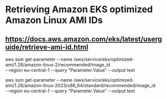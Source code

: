 # Retrieving Amazon EKS optimized Amazon Linux AMI IDs
## https://docs.aws.amazon.com/eks/latest/userguide/retrieve-ami-id.html
aws ssm get-parameter --name /aws/service/eks/optimized-ami/1.28/amazon-linux-2/recommended/image_id \
--region eu-central-1 --query "Parameter.Value" --output text

aws ssm get-parameter --name /aws/service/eks/optimized-ami/1.28/amazon-linux-2023/x86_64/standard/recommended/image_id \
--region eu-central-1 --query "Parameter.Value" --output text